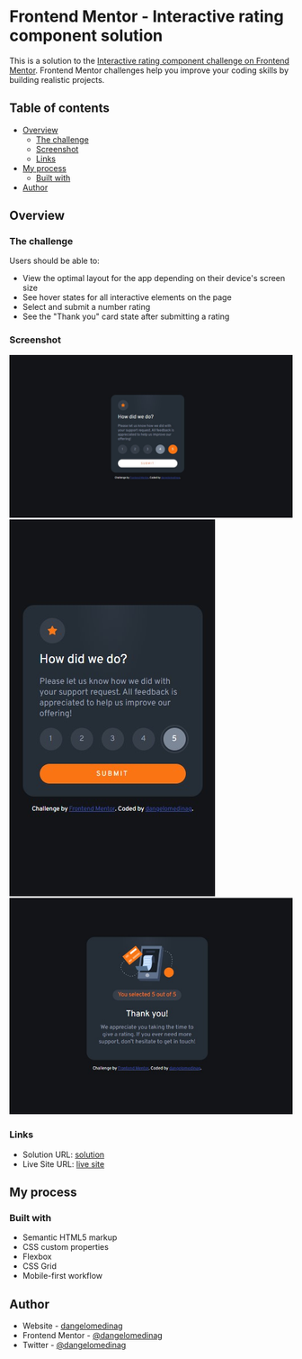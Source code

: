 # Frontend Mentor - Interactive rating component solution

This is a solution to the [Interactive rating component challenge on Frontend Mentor](https://www.frontendmentor.io/challenges/interactive-rating-component-koxpeBUmI). Frontend Mentor challenges help you improve your coding skills by building realistic projects.

## Table of contents

- [Overview](#overview)
  - [The challenge](#the-challenge)
  - [Screenshot](#screenshot)
  - [Links](#links)
- [My process](#my-process)
  - [Built with](#built-with)
- [Author](#author)

## Overview

### The challenge

Users should be able to:

- View the optimal layout for the app depending on their device's screen size
- See hover states for all interactive elements on the page
- Select and submit a number rating
- See the "Thank you" card state after submitting a rating

### Screenshot

![interactive card](screenshots/desktop-interactive-rating.jpg)
![interactive card](screenshots/mobile-interactive-rating.jpg)
![final step](screenshots/desktop-interactive-rating-thanks.jpg)

### Links

- Solution URL: [solution](https://your-solution-url.com)
- Live Site URL: [live site](https://interactive-rating-frontendmentor-challenge.netlify.app/)

## My process

### Built with

- Semantic HTML5 markup
- CSS custom properties
- Flexbox
- CSS Grid
- Mobile-first workflow

## Author

- Website - [dangelomedinag](https://www.your-site.com)
- Frontend Mentor - [@dangelomedinag](https://www.frontendmentor.io/profile/yourusername)
- Twitter - [@dangelomedinag](https://www.twitter.com/yourusername)
